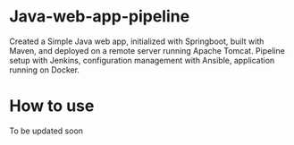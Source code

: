 # Java-web-app-pipeline
Created a Simple Java web app, initialized with Springboot, built with Maven, and deployed on a remote server running Apache Tomcat. Pipeline setup with Jenkins, configuration management with Ansible, application running on Docker.

# How to use 
To be updated soon

